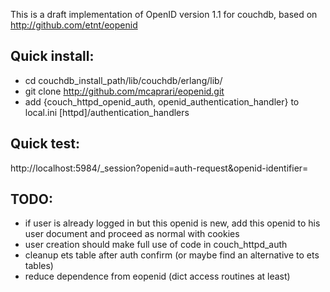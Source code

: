 This is a draft implementation of OpenID version 1.1 for couchdb,
based on http://github.com/etnt/eopenid

Quick install:
--------------
   * cd couchdb_install_path/lib/couchdb/erlang/lib/
   * git clone http://github.com/mcaprari/eopenid.git
   * add {couch_httpd_openid_auth, openid_authentication_handler} to local.ini [httpd]/authentication_handlers
  
Quick test:
----------
http://localhost:5984/_session?openid=auth-request&openid-identifier=<your openid>

TODO:
----
   * if user is already logged in but this openid is new, add this openid to his user document
and proceed as normal with cookies
   * user creation should make full use of code in couch_httpd_auth
   * cleanup ets table after auth confirm (or maybe find an alternative to ets tables)
   * reduce dependence from eopenid (dict access routines at least)
   